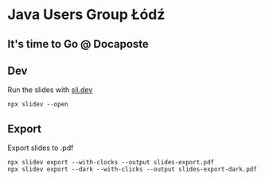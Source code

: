 # Java Users Group Łódź
## It's time to Go @ Docaposte

## Dev

Run the slides with [sli.dev](https://slid.devsli.dev)
```shell
npx slidev --open
```

## Export

Export slides to .pdf
```shell
npx slidev export --with-clocks --output slides-export.pdf
npx slidev export --dark --with-clicks --output slides-export-dark.pdf
```

